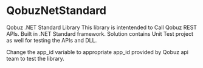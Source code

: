 # QobuzNetStandard
Qobuz .NET Standard Library
This library is intentended to Call Qobuz REST APIs. Built in .NET Standard framework. Solution contains Unit Test project as well for testing the APIs and DLL.

Change the app_id variable to appropriate app_id provided by Qobuz api team to test the library.

